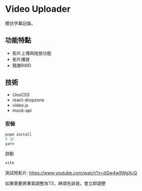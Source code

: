 # Video Uploader

模仿字幕記錄。

## 功能特點

- 影片上傳與拖放功能
- 影片播放
- 簡單RWD

## 技術

- UnoCSS
- react-dropzone
- video.js
- mock-api


### 安裝


```bash
pnpm install
# 或
yarn
```
啟動
```bash
vite
```

測試用影片:
https://www.youtube.com/watch?v=dQw4w9WgXcQ

如果需要將專案調整為TS，麻煩告訴我，會立即調整